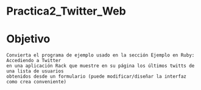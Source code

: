 Practica2_Twitter_Web
=====================
Objetivo
=====================
	Convierta el programa de ejemplo usado en la sección Ejemplo en Ruby: Accediendo a Twitter
	en una aplicación Rack que muestre en su página los últimos twitts de una lista de usuarios
	obtenidos desde un formulario (puede modificar/diseñar la interfaz como crea conveniente) 
